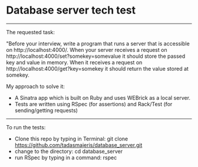 # Database server tech test
----
The requested task:

"Before your interview, write a program that runs a server that is accessible on http://localhost:4000/. When your server receives a request on http://localhost:4000/set?somekey=somevalue it should store the passed key and value in memory. When it receives a request on http://localhost:4000/get?key=somekey it should return the value stored at somekey.

My approach to solve it:

- A Sinatra app which is built on Ruby and uses WEBrick as a local server.
- Tests are written using RSpec (for assertions) and Rack/Test (for sending/getting requests)

----
To run the tests:
- Clone this repo by typing in Terminal: git clone https://github.com/tadasmajeris/database_server.git
- change to the directory: cd database_server
- run RSpec by typing in a command: rspec
